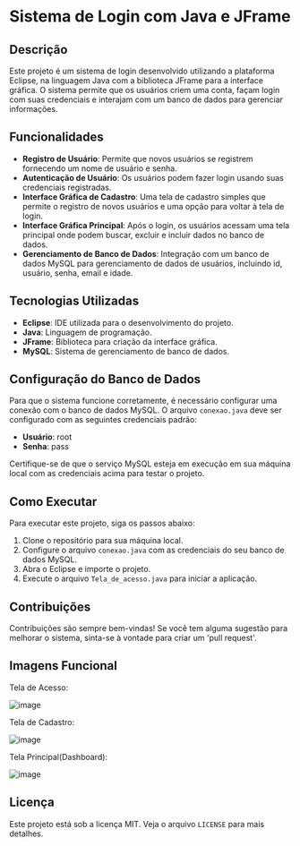 # Sistema de Login com Java e JFrame

## Descrição
Este projeto é um sistema de login desenvolvido utilizando a plataforma Eclipse, na linguagem Java com a biblioteca JFrame para a interface gráfica. O sistema permite que os usuários criem uma conta, façam login com suas credenciais e interajam com um banco de dados para gerenciar informações.

## Funcionalidades
- **Registro de Usuário**: Permite que novos usuários se registrem fornecendo um nome de usuário e senha.
- **Autenticação de Usuário**: Os usuários podem fazer login usando suas credenciais registradas.
- **Interface Gráfica de Cadastro**: Uma tela de cadastro simples que permite o registro de novos usuários e uma opção para voltar à tela de login.
- **Interface Gráfica Principal**: Após o login, os usuários acessam uma tela principal onde podem buscar, excluir e incluir dados no banco de dados.
- **Gerenciamento de Banco de Dados**: Integração com um banco de dados MySQL para gerenciamento de dados de usuários, incluindo id, usuário, senha, email e idade.

## Tecnologias Utilizadas
- **Eclipse**: IDE utilizada para o desenvolvimento do projeto.
- **Java**: Linguagem de programação.
- **JFrame**: Biblioteca para criação da interface gráfica.
- **MySQL**: Sistema de gerenciamento de banco de dados.

## Configuração do Banco de Dados
Para que o sistema funcione corretamente, é necessário configurar uma conexão com o banco de dados MySQL. O arquivo `conexao.java` deve ser configurado com as seguintes credenciais padrão:
- **Usuário**: root
- **Senha**: pass

Certifique-se de que o serviço MySQL esteja em execução em sua máquina local com as credenciais acima para testar o projeto.

## Como Executar
Para executar este projeto, siga os passos abaixo:
1. Clone o repositório para sua máquina local.
2. Configure o arquivo `conexao.java` com as credenciais do seu banco de dados MySQL.
3. Abra o Eclipse e importe o projeto.
4. Execute o arquivo `Tela_de_acesso.java` para iniciar a aplicação.

## Contribuições
Contribuições são sempre bem-vindas! Se você tem alguma sugestão para melhorar o sistema, sinta-se à vontade para criar um 'pull request'.

## Imagens Funcional
Tela de Acesso:

![image](https://github.com/Dev-RichardZamoner/Gerenciador-de-aluno/assets/130820445/d57ea538-41d3-4a4f-a1d2-0c956ca0ddc9)

Tela de Cadastro:

![image](https://github.com/Dev-RichardZamoner/Gerenciador-de-aluno/assets/130820445/0992d60e-4614-4150-a018-61d8698375d6)

Tela Principal(Dashboard):

![image](https://github.com/Dev-RichardZamoner/Gerenciador-de-aluno/assets/130820445/a7e4c2e7-fa4a-4856-b1cc-307e1135874e)


## Licença
Este projeto está sob a licença MIT. Veja o arquivo `LICENSE` para mais detalhes.
